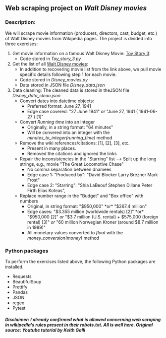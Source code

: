 ## Web scraping project on *Walt Disney movies*

### **Description:** 
We will scrape movie information (producers, directors, cast, budget, etc.) of Walt Disney movies from Wikipedia pages. The project is divided into three exercises:

1. Get movie information on a famous Walt Disney Movie: [Toy Story 3](https://en.wikipedia.org/wiki/Toy_Story_3):
    - Code stored in *Toy_story_3.py*
2. Get the list of all [Walt Disney movies](https://en.wikipedia.org/wiki/List_of_Walt_Disney_Pictures_films):
    - In addition to recovering movie list from the link above, we pull movie specific details following step 1 for each movie.  
    - Code stored in *Disney_movies.py*
    - Data stored in JSON file *Disney_data.json*
3. Data cleaning: The cleaned data is stored in theJSON file *Disney_data_clean.json*
    - Convert dates into datetime objects: 
        - Preferred format: June 27, 1941
        - Edge case covered: "27 June 1941" *or* "June 27, 1941 ( 1941-06-27 ) [1]" 
    - Convert *Running time* into an integer
        - Originally, in a string format: "64 minutes"
        - Will be convered into an integer with the *minutes_to_integer(running_time)* method
    - Remove the wiki references/citations: [1], [2], [3], etc.
        - Present in many places. 
        - Removed the citations and ignored the links
    - Repair the inconsistencies in the "Starring" list --> Split up the long strings, e.g., movie "The Great Locomotive Chase"
        - No comma separation between dnamees
        - Edge case 1: "Produced by": "David Blocker Larry Brezner Mark Frost"
        - Edge case 2: "Starring": "Shia LaBeouf Stephen Dillane Peter Firth Elias Koteas",
    - Replace number range in the "Budget" and "Box office" with numbers
        - Original, in string format: "$950,000" *or* "$267.4 million" 
        - Edge cases: "$3.355 million (worldwide rentals) [2]" *or* "$950,000 [2]" *or* "$3.7 million (U.S. rental) + $575,000 (foreign rental) [3]" *or* "60 million Norwegian Kroner (around $8.7 million in 1989)"
        - All monetary values converted to *float* with the *money_conversion(money)* method



### Python packages
To perform the exercises listed above, the following Python packages are installed.
- Requests
- BeautifulSoup
- Prettify
- Pandas
- JSON
- regex
- Pytest



##### *Disclaimer:* I already confirmed what is allowed concerning web scraping in wikipedia's rules present in their robots.txt. All is well here. Original source: Youtube tutorial by Keith Galli
